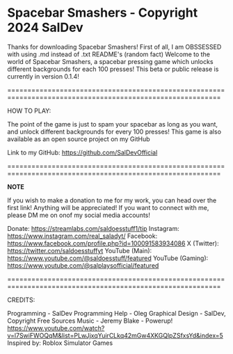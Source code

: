 Spacebar Smashers - Copyright 2024 SalDev
===========================================================================================================

Thanks for downloading Spacebar Smashers!
First of all, I am OBSSESSED with using .md instead of .txt README's (random fact)
Welcome to the world of Spacebar Smashers, a spacebar pressing game which unlocks different 
backgrounds for each 100 presses! This beta or public release is currently in version 0.1.4!

===========================================================================================================

HOW TO PLAY:

The point of the game is just to spam your spacebar as long as you want, and unlock different
backgrounds for every 100 presses! This game is also available as an open source project on my GitHub

Link to my GitHub: https://github.com/SalDevOfficial

===========================================================================================================


**NOTE**

If you wish to make a donation to me for my work, you can head over the first link! Anything will be appreciated!
If you want to connect with me, please DM me on onof my social media accounts!

Donate: https://streamlabs.com/saldoesstuff1/tip
Instagram: https://www.instagram.com/real_saladyt/
Facebook: https://www.facebook.com/profile.php?id=100091583934086
X (Twitter): https://twitter.com/saldoesstuffyt
YouTube (Main): https://www.youtube.com/@saldoesstuff/featured
YouTube (Gaming): https://www.youtube.com/@salplaysofficial/featured

===========================================================================================================

CREDITS:

Programming - SalDev
Programming Help - Oleg
Graphical Design - SalDev, Copyright Free Sources
Music - Jeremy Blake - Powerup!
https://www.youtube.com/watch?v=l7SwiFWOQqM&list=PLwJjxqYuirCLkq42mGw4XKGQlpZSfxsYd&index=5
Inspired by: Roblox Simulator Games
